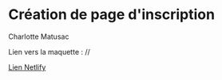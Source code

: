 # Création de page d'inscription

Charlotte Matusac

Lien vers la maquette : //

[Lien Netlify](https://sharp-meninsky-9d0031.netlify.com/)